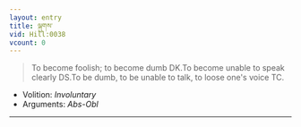 ```yaml
---
layout: entry
title: ལྐུགས་
vid: Hill:0038
vcount: 0
---
```

> To become foolish; to become dumb DK\.To become unable to speak clearly DS\.To be dumb, to be unable to talk, to loose one's voice TC\.

* Volition: _Involuntary_
* Arguments: _Abs-Obl_

---

